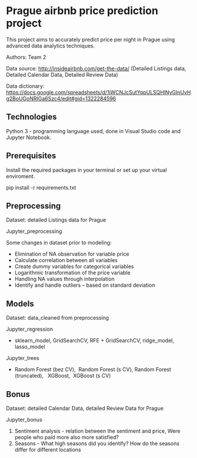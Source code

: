 # Prague airbnb price prediction project
This project aims to accurately predict price per night in Prague using advanced data analytics techniques.

Authors: Team 2

Data source: http://insideairbnb.com/get-the-data/
(Detailed Listings data, Detailed Calendar Data, Detailed Review Data)

Data dictionary: https://docs.google.com/spreadsheets/d/1iWCNJcSutYqpULSQHlNyGInUvHg2BoUGoNRIGa6Szc4/edit#gid=1322284596 

## Technologies
Python 3 - programming language used, done in Visual Studio code and Jupyter Notebook.

## Prerequisites
Install the required packages in your terminal or set up your virtual enviroment.

pip install -r requirements.txt

## Preprocessing
Dataset: detailed Listings data for Prague

Jupyter_preprocessing

  Some changes in dataset prior to modeling: 
- Elimination of NA observation for variable price
- Calculate correlation between all variables
- Create dummy variables for categorical variables
- Logarithmic transformation of the price variable 
- Handling NA values through interpolation
- Identify and handle outliers – based on standard deviation

## Models
Dataset: data_cleaned from preprocessing

Jupyter_regression
- sklearn_model, GridSearchCV, RFE + GridSearchCV, ridge_model, lasso_model
  
Jupyter_trees
- Random Forest (bez CV),  Random Forest (s CV), Random Forest (truncated),   XGBoost,  XGBoost (s CV) 
  
## Bonus
Dataset: detailed Calendar Data, detailed Review Data for Prague

Jupyter_bonus

1. Sentiment analysis - relation between the sentiment and price, Were people who paid more also more satisfied?
2. Seasons - What high seasons did you identify? How do the seasons differ for different locations
